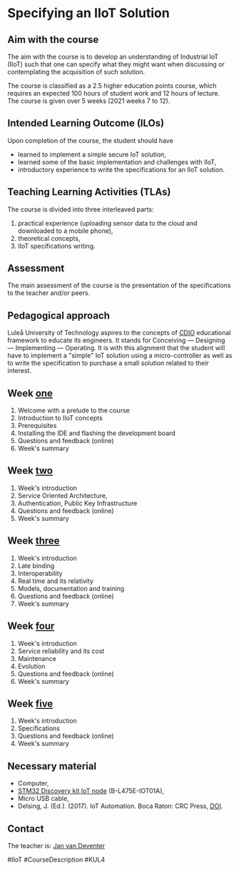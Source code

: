 
# Specifying an IIoT Solution

## Aim with the course
The aim with the course is to develop an understanding of Industrial IoT (IIoT) such that one can specify what they might want when discussing or contemplating the acquisition of such solution.

The course is classified as a 2.5 higher education points course, which requires an expected 100 hours of student work and 12 hours of lecture.
The course is given over 5 weeks (2021 weeks 7 to 12).

## Intended Learning Outcome (ILOs)
Upon completion of the course, the student should have
- learned to implement a simple secure IoT solution,
- learned some of the basic implementation and challenges with IIoT,
- introductory experience to write the specifications for an IIoT solution.

## Teaching Learning Activities (TLAs)
The course is divided into three interleaved parts:
1. practical experience (uploading sensor data to the cloud and downloaded to a mobile phone),
2. theoretical concepts,
3. IIoT specifications writing.

## Assessment
The main assessment of the course is the presentation of the specifications to the teacher and/or peers.

## Pedagogical approach
Luleå University of Technology aspires to the concepts of [CDIO](http://www.cdio.org)  educational framework to educate its engineers. It stands for Conceiving — Designing — Implementing — Operating. It is with this alignment that the student will have to implement a "simple" IoT solution using a micro-controller as well as to write the specification to purchase a small solution related to their interest.

## Week [one](/Week1/README.md)
1. Welcome with a prelude to the course
2. Introduction to IIoT concepts
3. Prerequisites
4. Installing the IDE and flashing the development board
5. Questions and feedback (online)
6. Week's summary

## Week [two](/Week2/README.md)
1. Week's introduction
2. Service Oriented Architecture, 
3. Authentication, Public Key Infrastructure
5. Questions and feedback (online)
6. Week's summary

## Week [three](/Week3/README.md)
1. Week's introduction
2. Late binding
3. Interoperability
4. Real time and its relativity
5. Models, documentation and training
6. Questions and feedback (online)
7. Week's summary

## Week [four](/Week4/README.md)
1. Week's introduction
2. Service reliability and its cost
3. Maintenance
4. Evolution
5. Questions and feedback (online)
6. Week's summary

## Week [five](/Week5/README.md)
1. Week's introduction
2. Specifications
2. Questions and feedback (online)
6. Week's summary

## Necessary material
- Computer,
- [STM32 Discovery kit IoT node](https://www.st.com/en/evaluation-tools/b-l475e-iot01a.html) (B-L475E-IOT01A),
- Micro USB cable,
- Delsing, J. (Ed.). (2017). IoT Automation. Boca Raton: CRC Press, [DOI](https://doi.org/10.1201/9781315367897).

## Contact
The teacher is: [Jan van Deventer](https://www.ltu.se/staff/d/deventer-1.9887?l=en)


#IIoT #CourseDescription #KUL4